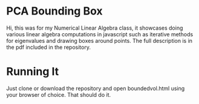 # PCA Bounding Box
Hi, this was for my Numerical Linear Algebra class, it showcases doing various linear algebra computations in javascript such as iterative methods for eigenvalues and drawing boxes around points. The full description is in the pdf included in the repository.

# Running It
Just clone or download the repository and open boundedvol.html using your browser of choice. That should do it.
